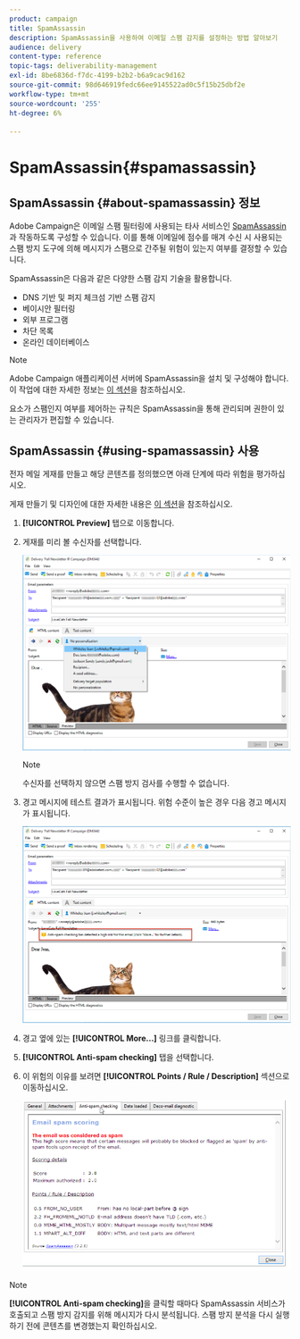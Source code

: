 ```yaml
---
product: campaign
title: SpamAssassin
description: SpamAssassin을 사용하여 이메일 스팸 감지를 설정하는 방법 알아보기
audience: delivery
content-type: reference
topic-tags: deliverability-management
exl-id: 8be6836d-f7dc-4199-b2b2-b6a9cac9d162
source-git-commit: 98d646919fedc66ee9145522ad0c5f15b25dbf2e
workflow-type: tm+mt
source-wordcount: '255'
ht-degree: 6%

---
```


# SpamAssassin{#spamassassin}

## SpamAssassin {#about-spamassassin} 정보

Adobe Campaign은 이메일 스팸 필터링에 사용되는 타사 서비스인 [SpamAssassin](https://spamassassin.apache.org)과 작동하도록 구성할 수 있습니다. 이를 통해 이메일에 점수를 매겨 수신 시 사용되는 스팸 방지 도구에 의해 메시지가 스팸으로 간주될 위험이 있는지 여부를 결정할 수 있습니다.

SpamAssassin은 다음과 같은 다양한 스팸 감지 기술을 활용합니다.

* DNS 기반 및 퍼지 체크섬 기반 스팸 감지
* 베이시안 필터링
* 외부 프로그램
* 차단 목록
* 온라인 데이터베이스

>[!NOTE]
>
>Adobe Campaign 애플리케이션 서버에 SpamAssassin을 설치 및 구성해야 합니다. 이 작업에 대한 자세한 정보는 [이 섹션](../../installation/using/configuring-spamassassin.md)을 참조하십시오.
>
>요소가 스팸인지 여부를 제어하는 규칙은 SpamAssassin을 통해 관리되며 권한이 있는 관리자가 편집할 수 있습니다.

## SpamAssassin {#using-spamassassin} 사용

전자 메일 게재를 만들고 해당 콘텐츠를 정의했으면 아래 단계에 따라 위험을 평가하십시오.

게재 만들기 및 디자인에 대한 자세한 내용은 [이 섹션](../../delivery/using/about-email-channel.md)을 참조하십시오.

1. **[!UICONTROL Preview]** 탭으로 이동합니다. 
1. 게재를 미리 볼 수신자를 선택합니다.

   ![](assets/s_tn_del_preview_spamassassin_recipient.png)

   >[!NOTE]
   >
   >수신자를 선택하지 않으면 스팸 방지 검사를 수행할 수 없습니다.

1. 경고 메시지에 테스트 결과가 표시됩니다. 위험 수준이 높은 경우 다음 경고 메시지가 표시됩니다.

   ![](assets/s_tn_del_preview_spamassassin_ko.png)

1. 경고 옆에 있는 **[!UICONTROL More...]** 링크를 클릭합니다.
1. **[!UICONTROL Anti-spam checking]** 탭을 선택합니다. 
1. 이 위험의 이유를 보려면 **[!UICONTROL Points / Rule / Description]** 섹션으로 이동하십시오.

   ![](assets/s_tn_del_msg_spamassassin_ko.png)

>[!NOTE]
>
>**[!UICONTROL Anti-spam checking]**&#x200B;을 클릭할 때마다 SpamAssassin 서비스가 호출되고 스팸 방지 감지를 위해 메시지가 다시 분석됩니다. 스팸 방지 분석을 다시 실행하기 전에 콘텐츠를 변경했는지 확인하십시오.
